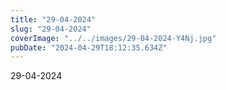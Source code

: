 ```yaml
---
title: "29-04-2024"
slug: "29-04-2024"
coverImage: "../../images/29-04-2024-Y4Nj.jpg"
pubDate: "2024-04-29T18:12:35.634Z"
---
```


29-04-2024
